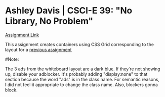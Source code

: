 
# Ashley Davis | CSCI-E 39: "No Library, No Problem"

[Assignment Link](https://canvas.harvard.edu/courses/35225/assignments/201081?module_item_id=365819)

This assignment creates containers using CSS Grid corresponding to the layout for a [previous assignment](https://codepen.io/andmade/full/yvENRv/)

#Note:

The 3 ads from the whiteboard layout are a dark blue. If they're not showing up, disable your adblocker. It's probably adding "display:none" to that section because the word "ads" is in the class name. For semantic reasons, I did not feel it appropriate to change the class name. Also, blockers gonna block.